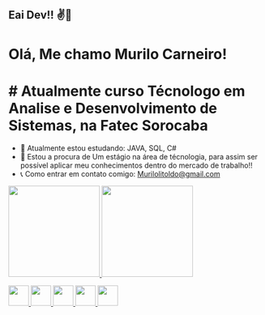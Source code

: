 ## Eai Dev!! ✌️👻

# Olá, Me chamo Murilo Carneiro!
# # Atualmente curso Técnologo em Analise e Desenvolvimento de Sistemas, na Fatec Sorocaba
- 🌱 Atualmente estou estudando: JAVA, SQL, C#
- 📌 Estou a procura de Um estágio na área de técnologia, para assim ser possível aplicar meu conhecimentos dentro do mercado de trabalho!!
- 📞 Como entrar em contato comigo: Murilolitoldo@gmail.com
<div>
<a href="https://github.com/murilolca">
<img loading="lazy" height="180em" src="https://github-readme-stats.vercel.app/api/top-langs/?username=murilolca&layout=compact&langs_count=7&theme=dracula"/>
<img loading="lazy" height="180em" src="https://github-readme-stats.vercel.app/api?username=murilolca&show_icons=true&theme=dracula&include_all_commits=true&count_private=true"/>
</div>
  
<img loading="lazy" src="https://cdn.jsdelivr.net/gh/devicons/devicon/icons/java/java-original.svg" width="40" height="40"/> <img loading="lazy" src="https://cdn.jsdelivr.net/gh/devicons/devicon/icons/linux/linux-original.svg" width="40" height="40"/> <img src="https://cdn.jsdelivr.net/gh/devicons/devicon@latest/icons/azuresqldatabase/azuresqldatabase-original.svg" width="40" height="40" />  <img src="https://cdn.jsdelivr.net/gh/devicons/devicon@latest/icons/c/c-original.svg" width="40" height="40"/> <img src="https://cdn.jsdelivr.net/gh/devicons/devicon@latest/icons/csharp/csharp-original.svg" width="40" height="40"/>
          
          
          
